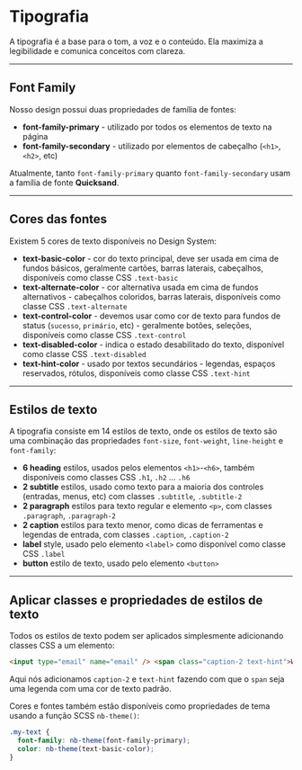 # Tipografia

A tipografia é a base para o tom, a voz e o conteúdo. Ela maximiza a legibilidade e comunica conceitos com clareza.

<hr>

## Font Family

Nosso design possui duas propriedades de família de fontes:

- **font-family-primary** - utilizado por todos os elementos de texto na página
- **font-family-secondary** - utilizado por elementos de cabeçalho (`<h1>`, `<h2>`, etc)

Atualmente, tanto `font-family-primary` quanto `font-family-secondary` usam a família de fonte **Quicksand**.

<hr>

## Cores das fontes

Existem 5 cores de texto disponíveis no Design System:

- **text-basic-color** - cor do texto principal, deve ser usada em cima de fundos básicos, geralmente cartões, barras laterais, cabeçalhos, disponíveis como classe CSS `.text-basic`
- **text-alternate-color** - cor alternativa usada em cima de fundos alternativos - cabeçalhos coloridos, barras laterais, disponíveis como classe CSS `.text-alternate`
- **text-control-color** - devemos usar como cor de texto para fundos de status (`sucesso`, `primário`, etc) - geralmente botões, seleções, disponíveis como classe CSS `.text-control`
- **text-disabled-color** - indica o estado desabilitado do texto, disponível como classe CSS `.text-disabled`
- **text-hint-color** - usado por textos secundários - legendas, espaços reservados, rótulos, disponíveis como classe CSS `.text-hint`

<hr>

## Estilos de texto

A tipografia consiste em 14 estilos de texto, onde os estilos de texto são uma combinação das propriedades `font-size`, `font-weight`, `line-height` e `font-family`:

- **6 heading** estilos, usados pelos elementos `<h1>`-`<h6>`, também disponíveis como classes CSS `.h1`, `.h2` ... `.h6`
- **2 subtitle** estilos, usado como texto para a maioria dos controles (entradas, menus, etc) com classes `.subtitle`, `.subtitle-2`
- **2 paragraph** estilos para texto regular e elemento `<p>`, com classes `.paragraph`, `.paragraph-2`
- **2 caption** estilos para texto menor, como dicas de ferramentas e legendas de entrada, com classes `.caption`, `.caption-2`
- **label** style, usado pelo elemento `<label>` como disponível como classe CSS `.label`
- **button** estilo de texto, usado pelo elemento `<button>`
<hr>

## Aplicar classes e propriedades de estilos de texto

Todos os estilos de texto podem ser aplicados simplesmente adicionando classes CSS a um elemento:

```html
<input type="email" name="email" /> <span class="caption-2 text-hint">Work email address</span>
```

Aqui nós adicionamos `caption-2` e `text-hint` fazendo com que o `span` seja uma legenda com uma cor de texto padrão.

Cores e fontes também estão disponíveis como propriedades de tema usando a função SCSS `nb-theme()`:

```scss
.my-text {
  font-family: nb-theme(font-family-primary);
  color: nb-theme(text-basic-color);
}
```

